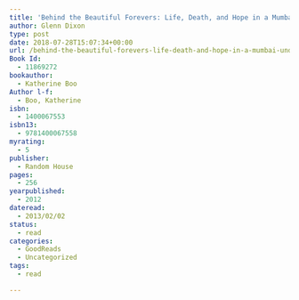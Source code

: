 ```yaml
---
title: 'Behind the Beautiful Forevers: Life, Death, and Hope in a Mumbai Undercity'
author: Glenn Dixon
type: post
date: 2018-07-28T15:07:34+00:00
url: /behind-the-beautiful-forevers-life-death-and-hope-in-a-mumbai-undercity/
Book Id:
  - 11869272
bookauthor:
  - Katherine Boo
Author l-f:
  - Boo, Katherine
isbn:
  - 1400067553
isbn13:
  - 9781400067558
myrating:
  - 5
publisher:
  - Random House
pages:
  - 256
yearpublished:
  - 2012
dateread:
  - 2013/02/02
status:
  - read
categories:
  - GoodReads
  - Uncategorized
tags:
  - read

---
```

